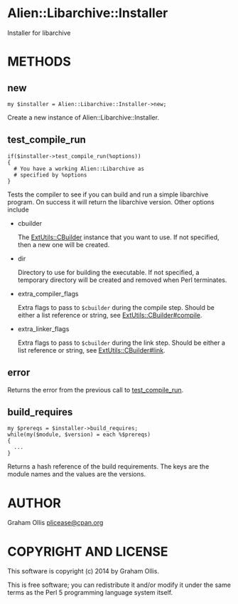 # Alien::Libarchive::Installer

Installer for libarchive

# METHODS

## new

    my $installer = Alien::Libarchive::Installer->new;

Create a new instance of Alien::Libarchive::Installer.

## test\_compile\_run

    if($installer->test_compile_run(%options))
    {
      # You have a working Alien::Libarchive as
      # specified by %options
    }

Tests the compiler to see if you can build and run
a simple libarchive program.  On success it will 
return the libarchive version.  Other options include

- cbuilder

    The [ExtUtils::CBuilder](https://metacpan.org/pod/ExtUtils::CBuilder) instance that you want
    to use.  If not specified, then a new one will
    be created.

- dir

    Directory to use for building the executable.
    If not specified, a temporary directory will be
    created and removed when Perl terminates.

- extra\_compiler\_flags

    Extra flags to pass to `$cbuilder` during the
    compile step.  Should be either a list reference
    or string, see [ExtUtils::CBuilder#compile](https://metacpan.org/pod/ExtUtils::CBuilder#compile).

- extra\_linker\_flags

    Extra flags to pass to `$cbuilder` during the
    link step.  Should be either a list reference
    or string, see [ExtUtils::CBuilder#link](https://metacpan.org/pod/ExtUtils::CBuilder#link).

## error

Returns the error from the previous call to [test\_compile\_run](https://metacpan.org/pod/Alien::Libarchive::Installer#test_compile_run).

## build\_requires

    my $prereqs = $installer->build_requires;
    while(my($module, $version) = each %$prereqs)
    {
      ...
    }

Returns a hash reference of the build requirements.  The
keys are the module names and the values are the versions.

# AUTHOR

Graham Ollis <plicease@cpan.org>

# COPYRIGHT AND LICENSE

This software is copyright (c) 2014 by Graham Ollis.

This is free software; you can redistribute it and/or modify it under
the same terms as the Perl 5 programming language system itself.
